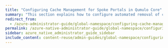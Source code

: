 ```yaml
---
title: "Configuring Cache Management for Spoke Portals in Qumulo Core"
summary: "This section explains how to configure automated removal of cached data from spoke portals and how to remove cached directories and files from spoke portals by using the <code>qq</code> CLI."
redirect_from:
  - /azure-administrator-guide/global-namespace/configuring-cache-management-for-spoke-portals.html
permalink: /azure-native-administrator-guide/global-namespace/configuring-cache-management-for-spoke-portals.html
sidebar: azure_native_administrator_guide_sidebar
include_content: content-reuse/admin-guides/global-namespace/configuring-cache-management-for-spoke-portals.md
---
```

